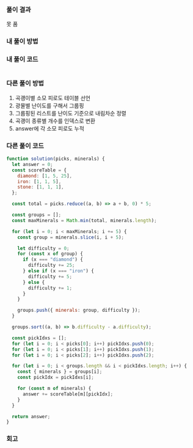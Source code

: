 ### 풀이 결과

못 품

### 내 풀이 방법

### 내 풀이 코드

```js

```

### 다른 풀이 방법

1. 곡괭이별 소모 피로도 테이블 선언
2. 광물별 난이도를 구해서 그룹핑
3. 그룹핑된 리스트를 난이도 기준으로 내림차순 정렬
4. 곡괭이 종류별 개수를 인덱스로 변환
5. answer에 각 소모 피로도 누적

### 다른 풀이 코드

```js
function solution(picks, minerals) {
  let answer = 0;
  const scoreTable = {
    diamond: [1, 5, 25],
    iron: [1, 1, 5],
    stone: [1, 1, 1],
  };

  const total = picks.reduce((a, b) => a + b, 0) * 5;

  const groups = [];
  const maxMinerals = Math.min(total, minerals.length);

  for (let i = 0; i < maxMinerals; i += 5) {
    const group = minerals.slice(i, i + 5);

    let difficulty = 0;
    for (const x of group) {
      if (x === "diamond") {
        difficulty += 25;
      } else if (x === "iron") {
        difficulty += 5;
      } else {
        difficulty += 1;
      }
    }

    groups.push({ minerals: group, difficulty });
  }

  groups.sort((a, b) => b.difficulty - a.difficulty);

  const pickIdxs = [];
  for (let i = 0; i < picks[0]; i++) pickIdxs.push(0);
  for (let i = 0; i < picks[1]; i++) pickIdxs.push(1);
  for (let i = 0; i < picks[2]; i++) pickIdxs.push(2);

  for (let i = 0; i < groups.length && i < pickIdxs.length; i++) {
    const { minerals } = groups[i];
    const pickIdx = pickIdxs[i];

    for (const m of minerals) {
      answer += scoreTable[m][pickIdx];
    }
  }

  return answer;
}
```

### 회고
